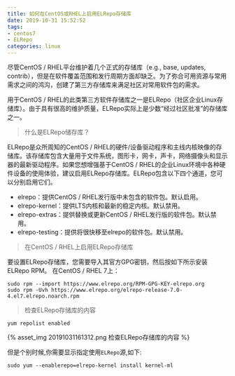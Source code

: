 ```yaml
---
title: 如何在CentOS或RHEL上启用ELRepo存储库
date: 2019-10-31 15:52:52
tags: 
- centos7
- ELRepo
categories: linux
---
```

尽管CentOS / RHEL平台维护着几个正式的存储库（e.g., base, updates, contrib），但是在软件覆盖范围和发行周期方面却缺乏。为了弥合可用资源与常用需求之间的鸿沟，创建了第三方存储库来满足社区对常用软件包的需求。

用于CentOS / RHEL的此类第三方软件存储库之一是ELRepo（社区企业Linux存储库）。由于具有很高的维护质量，ELRepo实际上是少数“经过社区批准”的存储库之一。

> 什么是ELRepo储存库？

ELRepo是众所周知的CentOS / RHEL的硬件/设备驱动程序和主线内核映像的存储库。该存储库包含大量用于文件系统，图形卡，网卡，声卡，网络摄像头和显示器的最新驱动程序。如果您想增强基于CentOS / RHEL的企业Linux环境中各种硬件设备的使用体验，建议启用ELRepo存储库。ELRepo包含以下四个通道，您可以分别启用它们。

* elrepo：提供CentOS / RHEL发行版中未包含的软件包。默认启用。
* elrepo-kernel：提供LTS内核和最新的稳定内核。默认禁用。
* elrepo-extras：提供替换或更新CentOS / RHEL发行版的软件包。默认禁用。
* elrepo-testing：提供将很快移至elrepo的软件包。默认禁用。

> 在CentOS / RHEL上启用ELRepo存储库

要设置ELRepo存储库，您需要导入其官方GPG密钥，然后按如下所示安装ELRepo RPM。
在CentOS / RHEL 7上：
```
sudo rpm --import https://www.elrepo.org/RPM-GPG-KEY-elrepo.org  
sudo rpm -Uvh https://www.elrepo.org/elrepo-release-7.0-4.el7.elrepo.noarch.rpm

```
> 检查ELRepo存储库的内容
```
yum repolist enabled
```
{% asset_img 20191031161312.png 检查ELRepo存储库的内容 %}

但是个别时候,你需要显示指定使用`ELRepo`源,如下:
```
sudo yum --enablerepo=elrepo-kernel install kernel-ml
```
